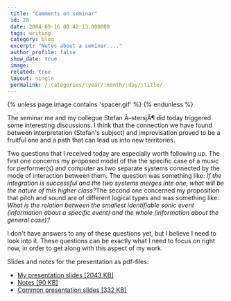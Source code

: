 ```yaml
---
 title: "Comments on seminar"
 id: 28
 date: 2004-09-16 00:42:13.000000
 tags: writing
 category: blog
 excerpt: "Notes about a seminar...."
 author_profile: false
 show_date: true
 image: 
 related: true
 layout: single
 permalink: /:categories/:year/:month/:day/:title/
---
```

{% unless page.image contains 'spacer.gif' %}
{% endunless %}

The seminar me and my collegue Stefan Ã–stersjÃ¶ did today triggered some interesting discussions. I think that the connection we have found between interpretation (Stefan's subject) and improvisation proved to be a fruitful one and a path that can lead us into new territories.

Two questions that I received today are especially worth following up. The first one concerns my proposed model of the the specific case of a music for performer(s) and computer as two separate systems connected by the mode of interaction between them. The question was something like: <cite>If the integration is successful and the two systems merges inte one, what will be the nature of this higher class?</cite>The second one concerned my proposition that pitch and sound are of different logical types and was something like: <cite>What is the relation between the smallest identifiable sonic event (information about a specific event) and the whole (information about the general case)?</cite>

I don't have answers to any of these questions yet, but I believe I need to look into it. These questions can be exactly what I need to focus on right now, in order to get along with this aspect of my work.

Slides and notes for the presentation as pdf-files:
<ul>
<li><a href="/assets/files/diary/slides3.pdf">My presentation slides [2043 KB]</a></li>
<li><a href="/assets/files/diary/presentation1.pdf">Notes [90 KB]</a></li>
<li><a href="/assets/files/diary/slides_work_model.pdf">Common presentation slides [332 KB]</a></li>
</ul>
